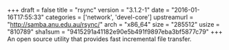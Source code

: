 +++
draft = false
title = "rsync"
version = "3.1.2-1"
date = "2016-01-16T17:55:33"
categories = ['network', 'devel-core']
upstreamurl = "http://samba.anu.edu.au/rsync/"
arch = "x86_64"
size = "285512"
usize = "810789"
sha1sum = "9415291a41182e90e5b491f9897eba3bf5877c79"
+++
An open source utility that provides fast incremental file transfer.
